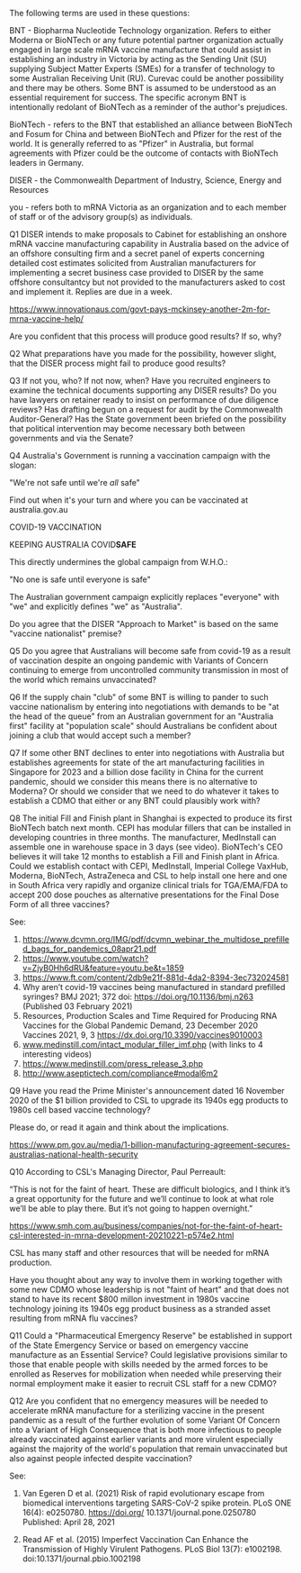 The following terms are used in these questions:

BNT - Biopharma Nucleotide Technology organization. Refers to either Moderna or BioNTech or any future potential partner organization actually engaged in large scale mRNA vaccine manufacture that could assist in establishing an industry in Victoria by acting as the Sending Unit (SU) supplying Subject Matter Experts (SMEs) for a transfer of technology to some Australian Receiving Unit (RU). Curevac could be another possibility and there may be others.  Some BNT is assumed to be understood as an essential requirement for success. The specific acronym BNT is intentionally redolant of BioNTech as a reminder of the author's prejudices.

BioNTech - refers to the BNT that established an alliance between BioNTech and Fosum for China and between BioNTech and Pfizer for the rest of the world. It is generally referred to as "Pfizer" in Australia, but formal agreements with Pfizer could be the outcome of contacts with BioNTech leaders in Germany.

DISER - the Commonwealth Department of Industry, Science, Energy and Resources

you - refers both to mRNA Victoria as an organization and to each member of staff or of the advisory group(s) as individuals.

Q1 DISER intends to make proposals to Cabinet for establishing an onshore mRNA vaccine manufacturing capability in Australia based on the advice of an offshore consulting firm and a secret panel of experts concerning detailed cost estimates solicited from Australian manufacturers for implementing a secret business case provided to DISER by the same offshore consultantcy but not provided to the manufacturers asked to cost and implement it. Replies are due in a week.

https://www.innovationaus.com/govt-pays-mckinsey-another-2m-for-mrna-vaccine-help/

Are you confident that this process will produce good results? If so, why?

Q2 What preparations have you made for the possibility, however slight, that the DISER process might fail to produce good results?

Q3 If not you, who? If not now, when? Have you recruited engineers to examine the technical documents supporting any DISER results? Do you have lawyers on retainer ready to insist on performance of due diligence reviews? Has drafting begun on a request for audit by the Commonwealth Auditor-General? Has the State government been briefed on the possibility that political intervention may become necessary both between governments and via the Senate?

Q4 Australia's Government is running a vaccination campaign with the slogan:

"We're not safe until we're _all_ safe"

Find out when it's your turn and where you can be vaccinated at australia.gov.au

COVID-19
VACCINATION

KEEPING AUSTRALIA COVID**SAFE**

This directly undermines the global campaign from W.H.O.:

"No one is safe until everyone is safe"

The Australian government campaign explicitly replaces "everyone" with "we" and explicitly defines "we" as "Australia".

Do you agree that the DISER "Approach to Market" is based on the same "vaccine nationalist" premise?

Q5 Do you agree that Australians will become safe from covid-19 as a result of vaccination despite an ongoing pandemic with Variants of Concern continuing to emerge from uncontrolled community transmission in most of the world which remains unvaccinated?

Q6 If the supply chain "club" of some BNT is willing to pander to such vaccine nationalism by entering into negotiations with demands to be "at the head of the queue" from an Australian government for an "Australia first" facility at "population scale" should Australians be confident about joining a club that would accept such a member?

Q7 If some other BNT declines to enter into negotiations with Australia but establishes agreements for state of the art manufacturing facilities in Singapore for 2023 and a billion dose facility in China for the current pandemic, should we consider this means there is no alternative to Moderna? Or should we consider that we need to do whatever it takes to establish a CDMO that either or any BNT could plausibly work with?

Q8 The initial Fill and Finish plant in Shanghai is expected to produce its first BioNTech batch next month. CEPI has modular fillers that can be installed in developing countries in three months. The manufacturer, MedInstall can assemble one in warehouse space in 3 days (see video). BioNTech's CEO believes it will take 12 months to establish a Fill and Finish plant in Africa. Could we establish contact with CEPI, MedInstall, Imperial College VaxHub, Moderna, BioNTech, AstraZeneca and CSL to help install one here and one in South Africa very rapidly and organize clinical trials for TGA/EMA/FDA to accept 200 dose pouches as alternative presentations for the Final Dose Form of all three vaccines?

See:

1. https://www.dcvmn.org/IMG/pdf/dcvmn_webinar_the_multidose_prefilled_bags_for_pandemics_08apr21.pdf
2. https://www.youtube.com/watch?v=ZjyB0Hh6dRU&feature=youtu.be&t=1859
3. https://www.ft.com/content/2db9e21f-881d-4da2-8394-3ec732024581
4. Why aren’t covid-19 vaccines being manufactured in standard prefilled syringes?
BMJ 2021; 372 doi: https://doi.org/10.1136/bmj.n263 (Published 03 February 2021)
5. Resources, Production Scales and Time Required for Producing
RNA Vaccines for the Global Pandemic Demand, 23 December 2020
Vaccines 2021, 9, 3
https://dx.doi.org/10.3390/vaccines9010003
6. www.medinstill.com/intact_modular_filler_imf.php (with links to 4 interesting videos)
7. https://www.medinstill.com/press_release_3.php
8. http://www.aseptictech.com/compliance#modal6m2

Q9 Have you read the Prime Minister's announcement dated 16 November 2020 of the $1 billion provided to CSL to upgrade its 1940s egg products to 1980s cell based vaccine technology?

Please do, or read it again and think about the implications.

https://www.pm.gov.au/media/1-billion-manufacturing-agreement-secures-australias-national-health-security

Q10 According to CSL's Managing Director, Paul Perreault:

“This is not for the faint of heart. These are difficult biologics, and I think it’s a great opportunity for the future and we’ll continue to look at what role we’ll be able to play there. But it’s not going to happen overnight.”

https://www.smh.com.au/business/companies/not-for-the-faint-of-heart-csl-interested-in-mrna-development-20210221-p574e2.html

CSL has many staff and other resources that will be needed for mRNA production. 

Have you thought about any way to involve them in working together with some new CDMO whose leadership is not "faint of heart" and that does not stand to have its recent $800 millon investment in 1980s vaccine technology joining its 1940s egg product business as a stranded asset resulting from mRNA flu vaccines?

Q11 Could a "Pharmaceutical Emergency Reserve" be established in support of the State Emergency Service or based on emergency vaccine manufacture as an Essential Service? Could legislative provisions similar to those that enable people with skills needed by the armed forces to be enrolled as Reserves for mobilization when needed while preserving their normal employment make it easier to recruit CSL staff for a new CDMO?

Q12 Are you confident that no emergency measures will be needed to accelerate mRNA manufacture for a sterilizing vaccine in the present pandemic as a result of the further evolution of some Variant Of Concern into a Variant of High Consequence that is both more infectious to people already vaccinated against earlier variants and more virulent especially against the majority of the world's population that remain unvaccinated but also against people infected despite vaccination?

See:

1. Van Egeren D et al. (2021) Risk of
rapid evolutionary escape from biomedical
interventions targeting SARS-CoV-2 spike protein.
PLoS ONE 16(4): e0250780. https://doi.org/
10.1371/journal.pone.0250780
Published: April 28, 2021

2. Read AF et al. (2015) Imperfect
Vaccination Can Enhance the Transmission of Highly
Virulent Pathogens. PLoS Biol 13(7): e1002198.
doi:10.1371/journal.pbio.1002198

